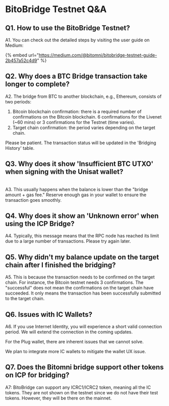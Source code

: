 # BitoBridge Testnet Q\&A

## Q1. How to use the BitoBridge Testnet?

A1. You can check out the detailed steps by visiting the user guide on Medium:&#x20;

{% embed url="https://medium.com/@bitomni/bitobridge-testnet-guide-2b457a52c4d9" %}

## Q2. Why does a BTC Bridge transaction take longer to complete?

A2. The bridge from BTC to another blockchain, e.g., Ethereum, consists of two periods:

1. Bitcoin blockchain confirmation: there is a required number of confirmations on the Bitcoin blockchain. 6 confirmations for the Livenet (\~60 mins) or 3 confirmations for the Testnet (time varies).
2. Target chain confirmation: the period varies depending on the target chain.

Please be patient. The transaction status will be updated in the 'Bridging History' table.

## Q3. Why does it show 'Insufficient BTC UTXO' when signing with the Unisat wallet?

\
A3. This usually happens when the balance is lower than the "bridge amount + gas fee." Reserve enough gas in your wallet to ensure the transaction goes smoothly.

## Q4. Why does it show an 'Unknown error' when using the ICP Bridge?

A4. Typically, this message means that the RPC node has reached its limit due to a large number of transactions. Please try again later.

## Q5. Why didn't my balance update on the target chain after I finished the bridging?

A5. This is because the transaction needs to be confirmed on the target chain. For instance, the Bitcoin testnet needs 3 confirmations. The "successful" does not mean the confirmations on the target chain have succeeded. It only means the transaction has been successfully submitted to the target chain.

## Q6. Issues with IC Wallets?

A6. If you use Internet Identity, you will experience a short valid connection period. We will extend the connection in the coming updates.

For the Plug wallet, there are inherent issues that we cannot solve.

We plan to integrate more IC wallets to mitigate the wallet UX issue.

## Q7. Does the Bitomni bridge support other tokens on ICP for bridging?

A7: BitoBridge can support any ICRC1/ICRC2 token, meaning all the IC tokens. They are not shown on the testnet since we do not have their test tokens. However, they will be there on the mainnet.
